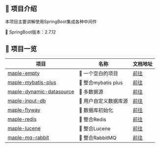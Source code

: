 ## 🐾 项目介绍

本项目主要讲解使用SpringBoot集成各种中间件

🚀 SpringBoot版本：2.7.12

## 🍁 项目一览

|  项目  |   名称   |   文档地址   |
| ----- | -------- | ----------- |
|  [maple-empty](/maple-empty)   |   🚀 一个空白的项目   |  [前往](https://xiaoxiaofeng.com)   |
|  [maple-mybatis-plus](/maple-mybatis-plus)   |   🚀 整合mybatis plus|  [前往]()   |
|  [maple-dynamic-datasource](/maple-dynamic-datasource)    |   🚀 多数据源   |  [前往](https://zhangfz.blog.csdn.net/article/details/132426382)   |
|  [maple-input-db](/maple-input-db)    |   🚀 用户自定义数据库源    |  [前往](https://zhangfz.blog.csdn.net/article/details/131000882)   |
|  [maple-flyway](/maple-flyway)   |  🚀 数据库初始化    |   [前往](https://zhangfz.blog.csdn.net/article/details/131000986)  |
|  [maple-redis](/maple-redis)   |   🚀 整合Redis   |  [前往](https://zhangfz.blog.csdn.net/article/details/132555317)   |
|  [maple-lucene](/maple-lucene)   |   🚀 整合Lucene   |  [前往](https://zhangfz.blog.csdn.net/article/details/134997690)   |
|  [maple-mq-rabbit](/maple-mq-rabbit)   |   🚀 整合RabbitMQ   |  [前往](https://zhangfz.blog.csdn.net/article/details/135192472)   |


